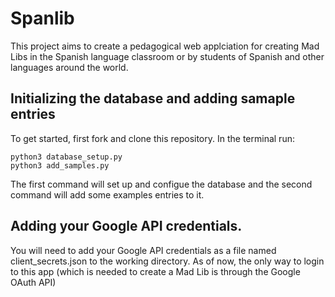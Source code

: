 # Spanlib

This project aims to create a pedagogical web applciation for creating Mad Libs in the Spanish language classroom or by students of Spanish and other languages around the world.

## Initializing the database and adding samaple entries

To get started, first fork and clone this repository. In the terminal run:
```
python3 database_setup.py
python3 add_samples.py
```
The first command will set up and configue the database and the second command will add some examples entries to it.

## Adding your Google API credentials. 
You will need to add your Google API credentials as a file named client_secrets.json to the working directory. As of now, the only way to login to this app (which is needed to create a Mad Lib is through the Google OAuth API)

